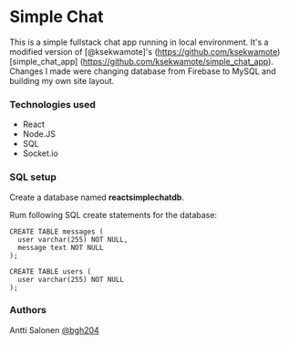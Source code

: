 # Simple Chat
This is a simple fullstack chat app running in local environment. It's a modified version of [@ksekwamote]'s (https://github.com/ksekwamote) [simple_chat_app] (https://github.com/ksekwamote/simple_chat_app). Changes I made were changing database from Firebase to MySQL and building my own site layout.

### Technologies used
- React
- Node.JS
- SQL
- Socket.io

### SQL setup
Create a database named **reactsimplechatdb**.

Rum following SQL create statements for the database:
```
CREATE TABLE messages (
  user varchar(255) NOT NULL,
  message text NOT NULL
);

CREATE TABLE users (
  user varchar(255) NOT NULL
);
```

### Authors
Antti Salonen [@bgh204](https://github.com/bgh304)